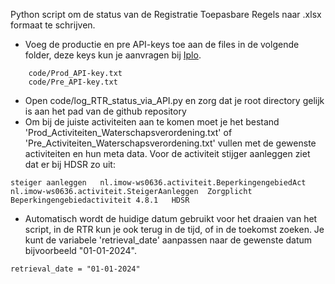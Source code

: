 Python script om de status van de Registratie Toepasbare Regels naar .xlsx formaat te schrijven. 

- Voeg de productie en pre API-keys toe aan de files in de volgende folder, deze keys kun je aanvragen bij [Iplo](https://aandeslagmetdeomgevingswet.nl/ontwikkelaarsportaal/api-register/api/omgevingsdocument-toepasbaar-opvragen/).
```
    code/Prod_API-key.txt
    code/Pre_API-key.txt
```
- Open code/log_RTR_status_via_API.py en zorg dat je root directory gelijk is aan het pad van de github repository
- Om bij de juiste activiteiten aan te komen moet je het bestand 'Prod_Activiteiten_Waterschapsverordening.txt' of 'Pre_Activiteiten_Waterschapsverordening.txt' vullen met de gewenste activiteiten en hun meta data. Voor de activiteit stijger aanleggen ziet dat er bij HDSR zo uit:
```
steiger aanleggen	nl.imow-ws0636.activiteit.BeperkingengebiedAct	nl.imow-ws0636.activiteit.SteigerAanleggen	Zorgplicht	Beperkingengebiedactiviteit	4.8.1	HDSR
```
- Automatisch wordt de huidige datum gebruikt voor het draaien van het script, in de RTR kun je ook terug in de tijd, of in de toekomst zoeken. Je kunt de variabele 'retrieval_date' aanpassen naar de gewenste datum bijvoorbeeld "01-01-2024".
```
retrieval_date = "01-01-2024"
```

